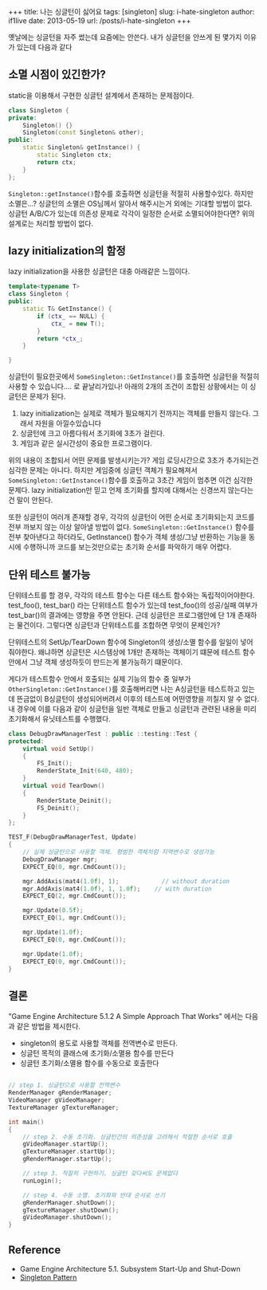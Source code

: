 +++
title: 나는 싱글턴이 싫어요
tags: [singleton]
slug: i-hate-singleton
author: if1live
date: 2013-05-19
url: /posts/i-hate-singleton
+++


옛날에는 싱글턴을 자주 썼는데 요즘에는 안쓴다. 내가 싱글턴을 안쓰게 된 몇가지 이유가 있는데 다음과 같다

## 소멸 시점이 있긴한가?
static을 이용해서 구현한 싱글턴 설계에서 존재하는 문제점이다. 
```cpp
class Singleton {
private:
    Singleton() {}
    Singleton(const Singleton& other);
public:
    static Singleton& getInstance() { 
        static Singleton ctx;
        return ctx; 
    }
};
```

```Singleton::getInstance()```함수를 호출하면 싱글턴을 적절히 사용할수있다. 하지만 소멸은...? 싱글턴의 소멸은 OS님께서 알아서 해주시는거 외에는 기대할 방법이 없다. 싱글턴 A/B/C가 있는데 의존성 문제로 각각이 일정한 순서로 소멸되어야한다면? 위의 설계로는 처리할 방법이 없다. 

## lazy initialization의 함정

lazy initialization을 사용한 싱글턴은 대충 아래같은 느낌이다.

```cpp
template<typename T>
class Singleton {
public:
    static T& GetInstance() {
        if (ctx_ == NULL) { 
            ctx_ = new T();
        }
        return *ctx_;
    }

}
```
싱글턴이 필요한곳에서 ```SomeSingleton::GetInstance()```를 호출하면 싱글턴을 적절히 사용할 수 있습니다.... 로 끝날리가있나! 아래의 2개의 조건이 조합된 상황에서는 이 싱글턴은 문제가 된다.

1. lazy initialization는 실제로 객체가 필요해지기 전까지는 객체를 만들지 않는다. 그래서 자원을 아낄수있습니다
2. 싱글턴에 크고 아름다워서 초기화에 3초가 걸린다.
3. 게임과 같은 실시간성이 중요한 프로그램이다.

위의 내용이 조합되서 어떤 문제를 발생시키는가? 게임 로딩시간으로 3초가 추가되는건 심각한 문제는 아니다. 하지만 게임중에 싱글턴 객체가 필요해져서 ```SomeSingleton::GetInstance()```함수를 호출하고 3초간 게임이 멈추면 이건 심각한 문제다. lazy initialization만 믿고 언제 초기화를 할지에 대해서는 신경쓰지 않는다는건 말이 안된다. 

또한 싱글턴이 여러개 존재할 경우, 각각의 싱글턴이 어떤 순서로 초기화되는지 코드를 전부 까보지 않는 이상 알아낼 방법이 없다. ```SomeSingleton::GetInstance()``` 함수를 전부 찾아낸다고 하더라도, GetInstance() 함수가 객체 생성/그냥 반환하는 기능을 동시에 수행하니까 코드를 보는것만으로는 초기화 순서를 파악하기 매우 어렵다.

## 단위 테스트 불가능
단위테스트를 할 경우, 각각의 테스트 함수는 다른 테스트 함수와는 독립적이어야한다. test_foo(), test_bar() 라는 단위테스트 함수가 있는데 test_foo()의 성공/실패 여부가 test_bar()의 결과에는 영향을 주면 안된다. 근데 싱글턴은 프로그램안에 단 1개 존재하는 물건이다. 그렇다면 싱글턴과 단위테스트를 조합하면 무엇이 문제인가?

단위테스트의 SetUp/TearDown 함수에 Singleton의 생성/소멸 함수를 일일이 넣어줘야한다. 왜냐하면 싱글턴은 시스템상에 1개만 존재하는 객체이기 떄문에 테스트 함수 안에서 그냥 객체 생성하듯이 만드는게 불가능하기 떄문이다. 

게다가 테스트함수 안에서 호출되는 실제 기능의 함수 중 일부가 ```OtherSingleton::GetInstance()```를 호출해버리면 나는 A싱글턴을 테스트하고 있는데 뜬금없이 B싱글턴이 생성되어버려서 이후의 테스트에 어떤영향을 끼칠지 알 수 없다. 내 경우에 이를 다음과 같이 싱글턴을 일반 객체로 만들고 싱글턴과 관련된 내용을 미리 초기화해서 유닛테스트를 수행했다.

```cpp
class DebugDrawManagerTest : public ::testing::Test {
protected:
    virtual void SetUp()
    {
        FS_Init();
        RenderState_Init(640, 480);
    }
    virtual void TearDown()
    {
        RenderState_Deinit();
        FS_Deinit();
    }
};

TEST_F(DebugDrawManagerTest, Update) 
{
    // 실제 싱글턴으로 사용할 객체. 평범한 객체처럼 지역변수로 생성가능
    DebugDrawManager mgr;
    EXPECT_EQ(0, mgr.CmdCount());

    mgr.AddAxis(mat4(1.0f), 1);            // without duration
    mgr.AddAxis(mat4(1.0f), 1, 1.0f);    // with duration
    EXPECT_EQ(2, mgr.CmdCount());

    mgr.Update(0.5f);
    EXPECT_EQ(1, mgr.CmdCount());

    mgr.Update(1.0f);
    EXPECT_EQ(0, mgr.CmdCount());

    mgr.Update(1.0f);
    EXPECT_EQ(0, mgr.CmdCount());
}
```

## 결론
"Game Engine Architecture 5.1.2 A Simple Approach That Works" 에서는 다음과 같은 방법을 제시한다. 

* singleton의 용도로 사용할 객체를 전역변수로 만든다. 
* 싱글턴 목적의 클래스에 초기화/소멸용 함수를 만든다
* 싱글턴 초기화/소멸용 함수를 수동으로 호출한다

```cpp

// step 1. 싱글턴으로 사용할 전역변수
RenderManager gRenderManager;
VideoManager gVideoManager;
TextureManager gTextureManager;

int main()
{
    // step 2. 수동 초기화. 싱글턴간의 의존성을 고려해서 적절한 순서로 호출
    gVideoManager.startUp();
    gTextureManager.startUp();
    gRenderManager.startUp();

    // step 3. 적절히 구현하기. 싱글턴 갖다써도 문제없다
    runLogin();

    // step 4. 수동 소멸. 초기화와 반대 순서로 쓰기
    gRenderManager.shutDown();
    gTextureManager.shutDown();
    gVideoManager.shutDown();
}
```


## Reference
* Game Engine Architecture 5.1. Subsystem Start-Up and Shut-Down
* [Singleton Pattern](http://en.wikipedia.org/wiki/Singleton_pattern)

